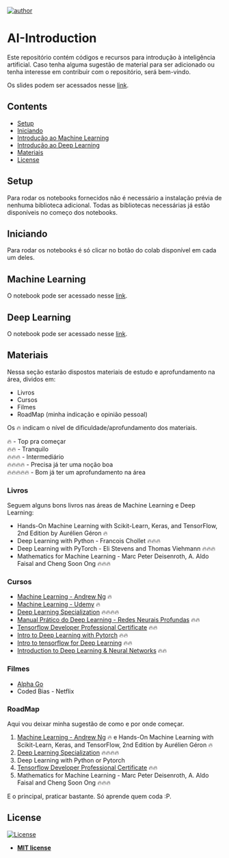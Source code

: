 [![author](https://img.shields.io/badge/author-ItamarRocha-black.svg)](https://github.com/ItamarRocha) 

# AI-Introduction

Este repositório contém códigos e recursos para introdução à inteligência artificial. Caso tenha alguma sugestão de material para ser adicionado ou tenha interesse em contribuir com o repositório, será bem-vindo.

Os slides podem ser acessados nesse [link](https://docs.google.com/presentation/d/1rGfIksTIR3l4tIhTRnaDrceq6DL7yeviLwoGArWeLF8/edit?usp=sharing).

## Contents
- [Setup](#Setup)
- [Iniciando](#Iniciando)
- [Introdução ao Machine Learning](#Machine-Learning)
- [Introdução ao Deep Learning](#Deep-Learning)
- [Materiais](#Materiais)
- [License](#License)

## Setup

Para rodar os notebooks fornecidos não é necessário a instalação prévia de nenhuma biblioteca adicional. Todas as bibliotecas necessárias já estão disponíveis no começo dos notebooks.

## Iniciando

Para rodar os notebooks é só clicar no botão do colab disponível em cada um deles.

## Machine Learning

O notebook pode ser acessado nesse [link](https://github.com/ItamarRocha/AI-Introduction/blob/main/Machine%20Learning/Machine%20Learning%20com%20Pycaret.ipynb).

## Deep Learning

O notebook pode ser acessado nesse [link](https://github.com/ItamarRocha/AI-Introduction/blob/main/Deep%20Learning/Deep%20Learning%20com%20Pytorch.ipynb).

## Materiais

Nessa seção estarão dispostos materiais de estudo e aprofundamento na área, dividos em:

* Livros
* Cursos
* Filmes
* RoadMap (minha indicação e opinião pessoal)

Os 🔥 indicam o nível de dificuldade/aprofundamento dos materiais.

🔥 - Top pra começar  
🔥🔥 - Tranquilo  
🔥🔥🔥 - Intermediário  
🔥🔥🔥🔥 - Precisa já ter uma noção boa  
🔥🔥🔥🔥🔥 - Bom já ter um aprofundamento na área  

### Livros

Seguem alguns bons livros nas áreas de Machine Learning e Deep Learning:

* Hands-On Machine Learning with Scikit-Learn, Keras, and TensorFlow, 2nd Edition by Aurélien Géron 🔥
* Deep Learning with Python - Francois Chollet 🔥🔥🔥
* Deep Learning with PyTorch - Eli Stevens and Thomas Viehmann 🔥🔥🔥
* Mathematics for Machine Learning - Marc Peter Deisenroth, A. Aldo Faisal and Cheng Soon Ong 🔥🔥🔥 

### Cursos

* [Machine Learning - Andrew Ng](https://www.coursera.org/learn/machine-learning) 🔥
* [Machine Learning - Udemy](https://www.udemy.com/course/machinelearning) 🔥
* [Deep Learning Specialization](https://www.coursera.org/specializations/deep-learning) 🔥🔥🔥🔥
* [Manual Prático do Deep Learning - Redes Neurais Profundas](https://www.udemy.com/course/redes-neurais/) 🔥🔥
* [Tensorflow Developer Professional Certificate](https://www.coursera.org/professional-certificates/tensorflow-in-practice) 🔥🔥
* [Intro to Deep Learning with Pytorch](https://www.udacity.com/course/deep-learning-pytorch--ud188) 🔥🔥
* [Intro to tensorflow for Deep Learning](https://www.udacity.com/course/intro-to-tensorflow-for-deep-learning--ud187) 🔥🔥
* [Introduction to Deep Learning & Neural Networks](https://www.educative.io/courses/intro-deep-learning) 🔥🔥

### Filmes

* [Alpha Go](https://www.youtube.com/watch?v=WXuK6gekU1Y&t=1s)
* Coded Bias - Netflix


### RoadMap

Aqui vou deixar minha sugestão de como e por onde começar.

1. [Machine Learning - Andrew Ng](https://www.coursera.org/learn/machine-learning) 🔥 e Hands-On Machine Learning with Scikit-Learn, Keras, and TensorFlow, 2nd Edition by Aurélien Géron 🔥
2. [Deep Learning Specialization](https://www.coursera.org/specializations/deep-learning) 🔥🔥🔥🔥
3. Deep Learning with Python or Pytorch
4. [Tensorflow Developer Professional Certificate](https://www.coursera.org/professional-certificates/tensorflow-in-practice) 🔥🔥
5. Mathematics for Machine Learning - Marc Peter Deisenroth, A. Aldo Faisal and Cheng Soon Ong 🔥🔥🔥

E o principal, praticar bastante. Só aprende quem coda :P.

## License

[![License](http://img.shields.io/:license-mit-blue.svg?style=flat-square)](http://badges.mit-license.org)

- **[MIT license](http://opensource.org/licenses/mit-license.php)**
